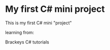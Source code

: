 # My first C# mini project
This is my first C# mini "project"

learning from:

Brackeys C# tutorials
